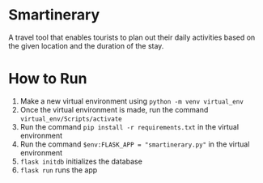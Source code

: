 # Smartinerary
 A travel tool that enables tourists to plan out their daily activities based on the given location and the duration of the stay.

# How to Run 
1. Make a new virtual environment using `python -m venv virtual_env`
2. Once the virtual environment is made, run the command `virtual_env/Scripts/activate`
3. Run the command `pip install -r requirements.txt` in the virtual environment
4. Run the command `$env:FLASK_APP = "smartinerary.py"` in the virtual environment
5. `flask initdb` initializes the database 
6. `flask run` runs the app